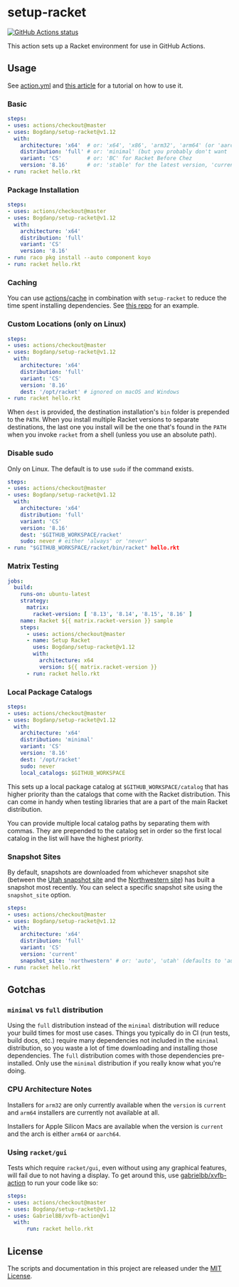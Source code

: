 # setup-racket

<p align="left">
  <a href="https://github.com/Bogdanp/setup-racket/actions?query=workflow%3A%22CI%22"><img alt="GitHub Actions status" src="https://github.com/Bogdanp/setup-racket/workflows/CI/badge.svg"></a>
</p>

This action sets up a Racket environment for use in GitHub Actions.

## Usage

See [action.yml](action.yml) and [this article][article] for a
tutorial on how to use it.

### Basic

```yaml
steps:
- uses: actions/checkout@master
- uses: Bogdanp/setup-racket@v1.12
  with:
    architecture: 'x64'  # or: 'x64', 'x86', 'arm32', 'arm64' (or 'aarch64')
    distribution: 'full' # or: 'minimal' (but you probably don't want 'minimal', see note at the bottom of this doc), or 'test' (only on 'current' Northwestern snapshot)
    variant: 'CS'        # or: 'BC' for Racket Before Chez
    version: '8.16'      # or: 'stable' for the latest version, 'current' for the latest snapshot, 'pre-release' for the latest pre-release build (defaults to 'stable')
- run: racket hello.rkt
```

### Package Installation

```yaml
steps:
- uses: actions/checkout@master
- uses: Bogdanp/setup-racket@v1.12
  with:
    architecture: 'x64'
    distribution: 'full'
    variant: 'CS'
    version: '8.16'
- run: raco pkg install --auto component koyo
- run: racket hello.rkt
```

### Caching

You can use [actions/cache] in combination with `setup-racket` to
reduce the time spent installing dependencies.  See [this repo][cache]
for an example.

### Custom Locations (only on Linux)

```yaml
steps:
- uses: actions/checkout@master
- uses: Bogdanp/setup-racket@v1.12
  with:
    architecture: 'x64'
    distribution: 'full'
    variant: 'CS'
    version: '8.16'
    dest: '/opt/racket' # ignored on macOS and Windows
- run: racket hello.rkt
```

When `dest` is provided, the destination installation's `bin` folder
is prepended to the `PATH`.  When you install multiple Racket versions
to separate destinations, the last one you install will be the one
that's found in the `PATH` when you invoke `racket` from a shell
(unless you use an absolute path).

### Disable sudo

Only on Linux. The default is to use `sudo` if the command exists.

```yaml
steps:
- uses: actions/checkout@master
- uses: Bogdanp/setup-racket@v1.12
  with:
    architecture: 'x64'
    distribution: 'full'
    variant: 'CS'
    version: '8.16'
    dest: '$GITHUB_WORKSPACE/racket'
    sudo: never # either 'always' or 'never'
- run: "$GITHUB_WORKSPACE/racket/bin/racket" hello.rkt
```

### Matrix Testing

```yaml
jobs:
  build:
    runs-on: ubuntu-latest
    strategy:
      matrix:
        racket-version: [ '8.13', '8.14', '8.15', '8.16' ]
    name: Racket ${{ matrix.racket-version }} sample
    steps:
      - uses: actions/checkout@master
      - name: Setup Racket
        uses: Bogdanp/setup-racket@v1.12
        with:
          architecture: x64
          version: ${{ matrix.racket-version }}
      - run: racket hello.rkt
```

### Local Package Catalogs

```yaml
steps:
- uses: actions/checkout@master
- uses: Bogdanp/setup-racket@v1.12
  with:
    architecture: 'x64'
    distribution: 'minimal'
    variant: 'CS'
    version: '8.16'
    dest: '/opt/racket'
    sudo: never
    local_catalogs: $GITHUB_WORKSPACE
```

This sets up a local package catalog at `$GITHUB_WORKSPACE/catalog`
that has higher priority than the catalogs that come with the Racket
distribution.  This can come in handy when testing libraries that are
a part of the main Racket distribution.

You can provide multiple local catalog paths by separating them with
commas.  They are prepended to the catalog set in order so the first
local catalog in the list will have the highest priority.

### Snapshot Sites

By default, snapshots are downloaded from whichever snapshot site
(between the [Utah snapshot site] and the [Northwestern site]) has
built a snapshot most recently.  You can select a specific snapshot
site using the `snapshot_site` option.

```yaml
steps:
- uses: actions/checkout@master
- uses: Bogdanp/setup-racket@v1.12
  with:
    architecture: 'x64'
    distribution: 'full'
    variant: 'CS'
    version: 'current'
    snapshot_site: 'northwestern' # or: 'auto', 'utah' (defaults to 'auto')
- run: racket hello.rkt
```

[Utah snapshot site]: https://users.cs.utah.edu/plt/snapshots/
[Northwestern site]: https://plt.cs.northwestern.edu/snapshots/


## Gotchas

### `minimal` vs `full` distribution

Using the `full` distribution instead of the `minimal` distribution
will reduce your build times for most use cases.  Things you typically
do in CI (run tests, build docs, etc.) require many dependencies not
included in the `minimal` distribution, so you waste a lot of time
downloading and installing those dependencies.  The `full` distribution
comes with those dependencies pre-installed.  Only use the `minimal`
distribution if you really know what you're doing.

### CPU Architecture Notes

Installers for `arm32` are only currently available when the `version`
is `current` and `arm64` installers are currently not available at
all.

Installers for Apple Silicon Macs are available when the version is
`current` and the arch is either `arm64` or `aarch64`.

### Using `racket/gui`

Tests which require `racket/gui`, even without using any graphical
features, will fail due to not having a display. To get around this,
use [gabrielbb/xvfb-action] to run your code like so:

```yaml
steps:
- uses: actions/checkout@master
- uses: Bogdanp/setup-racket@v1.12
- uses: GabrielBB/xvfb-action@v1
  with:
      run: racket hello.rkt
```


## License

The scripts and documentation in this project are released under the [MIT License](LICENSE).

[article]: https://defn.io/2020/05/05/github-actions-for-racket-revised/
[actions/cache]: https://github.com/actions/cache
[cache]: https://github.com/Bogdanp/setup-racket-cache-example
[gabrielbb/xvfb-action]: https://github.com/marketplace/actions/gabrielbb-xvfb-action
